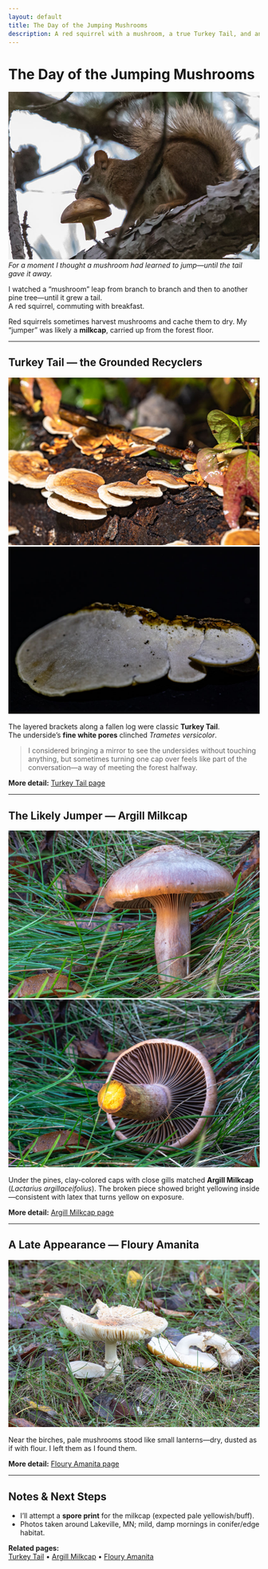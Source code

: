 ```yaml
---
layout: default
title: The Day of the Jumping Mushrooms
description: A red squirrel with a mushroom, a true Turkey Tail, and an Argill Milkcap—one morning’s woodland story.
---
```


# The Day of the Jumping Mushrooms

![Squirrel with mushroom](/gallery/fungi/mushrooms/assets/E21A6162-2.jpg)
*For a moment I thought a mushroom had learned to jump—until the tail gave it away.*

I watched a “mushroom” leap from branch to branch and then to another pine tree—until it grew a tail.  
A red squirrel, commuting with breakfast.

Red squirrels sometimes harvest mushrooms and cache them to dry. My “jumper” was likely a **milkcap**, carried up from the forest floor.

---

## Turkey Tail — the Grounded Recyclers

![Turkey Tail brackets](/gallery/fungi/mushrooms/assets/E21A6273.jpg)
![Turkey Tail pores](/gallery/fungi/mushrooms/assets/E21A6360.jpg)

The layered brackets along a fallen log were classic **Turkey Tail**.  
The underside’s **fine white pores** clinched *Trametes versicolor*.

> I considered bringing a mirror to see the undersides without touching anything, but sometimes turning one cap over feels like part of the conversation—a way of meeting the forest halfway.

**More detail:** [Turkey Tail page](/gallery/fungi/mushrooms/turkey-tail/)

---

## The Likely Jumper — Argill Milkcap

![Milkcap gills](/gallery/fungi/mushrooms/assets/E21A6391.jpg)
![Yellowing interior](/gallery/fungi/mushrooms/assets/E21A6388.jpg)

Under the pines, clay-colored caps with close gills matched **Argill Milkcap**  
(*Lactarius argillaceifolius*). The broken piece showed bright yellowing inside—consistent with latex that turns yellow on exposure.

**More detail:** [Argill Milkcap page](/gallery/fungi/mushrooms/argill-milkcap)

---

## A Late Appearance — Floury Amanita

![Floury Amanita](/gallery/fungi/mushrooms/assets/E21A6395.jpg)

Near the birches, pale mushrooms stood like small lanterns—dry, dusted as if with flour. I left them as I found them.

**More detail:** [Floury Amanita page](/gallery/fungi/mushrooms/floury-amanita/)

---

## Notes & Next Steps

- I’ll attempt a **spore print** for the milkcap (expected pale yellowish/buff).  
- Photos taken around Lakeville, MN; mild, damp mornings in conifer/edge habitat.

**Related pages:**  
[Turkey Tail](/gallery/fungi/mushrooms/turkey-tail/) •
[Argill Milkcap](/gallery/fungi/mushrooms/argill-milkcap/) •
[Floury Amanita](/gallery/fungi/mushrooms/floury-amanita/)
